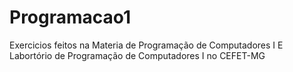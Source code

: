 # Programacao1

Exercicios feitos na Materia de Programação de Computadores I E Labortório de Programação de Computadores I no CEFET-MG
